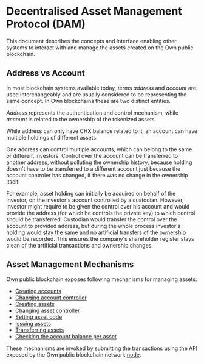 # Decentralised Asset Management Protocol (DAM)

This document describes the concepts and interface enabling other systems to interact with and manage the assets created on the Own public blockchain.


## Address vs Account

In most blockchain systems available today, terms _address_ and _account_ are used interchangeably and are usually considered to be representing the same concept. In Own blockchains these are two distinct entities.

_Address_ represents the authentication and control mechanism, while _account_ is related to the ownership of the tokenized assets.

While address can only have CHX balance related to it, an account can have multiple holdings of different assets.

One address can control multiple accounts, which can belong to the same or different investors. Control over the account can be transferred to another address, without polluting the ownership history, because holding doesn't have to be transferred to a different account just because the account controler has changed, if there was no change in the ownership itself. 

For example, asset holding can initially be acquired on behalf of the investor, on the investor's account controlled by a custodian. However, investor might require to be given the control over his account and would provide the address (for which he controls the private key) to which control should be transferred. Custodian would transfer the control over the account to provided address, but during the whole process investor's holding would stay the same and no artificial transfers of the ownership would be recorded. This ensures the company's shareholder register stays clean of the artificial transactions and ownership changes.


## Asset Management Mechanisms

Own public blockchain exposes following mechanisms for managing assets:

- [Creating accounts](../Transactions/TxActions.md#createaccount)
- [Changing account controller](../Transactions/TxActions.md#setaccountcontroller)
- [Creating assets](../Transactions/TxActions.md#createasset)
- [Changing asset controller](../Transactions/TxActions.md#setassetcontroller)
- [Setting asset code](../Transactions/TxActions.md#setassetcode)
- [Issuing assets](../Transactions/TxActions.md#createassetemission)
- [Transferring assets](../Transactions/TxActions.md#transferasset)
- [Checking the account balance per asset](../Nodes/NodeApi.md#get-accountaccounthashassetassethash)

These mechanisms are invoked by submitting the [transactions](../Transactions/TxComposition.md) using the [API](../Nodes/NodeApi.md) exposed by the Own public blockchain network [node](../Nodes/Nodes.md).
